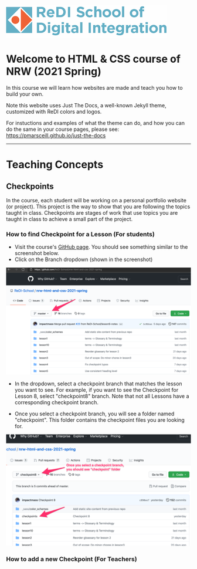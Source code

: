 ![ReDI](redi_banner.png)

# Welcome to HTML & CSS course of NRW (2021 Spring)

In this course we will learn how websites are made and teach you how to build your own.

Note this website uses Just The Docs, a well-known Jekyll theme, customized with ReDI colors and logos.

For instuctions and examples of what the theme can do, and how you can do the
same in your course pages, please see: https://pmarsceill.github.io/just-the-docs

---

# Teaching Concepts

## Checkpoints
In the course, each student will be working on a personal portfolio website (or project).
This project is the way to show that you are following the topics taught in class.
Checkpoints are stages of work that use topics you are taught in class to achieve a small part of the project.

### How to find Checkpoint for a Lesson (For students)
- Visit the course's [GitHub page](https://github.com/ReDI-School/nrw-html-and-css-2021-spring). You should see something similar to the screenshot below.
- Click on the Branch dropdown (shown in the screenshot)

![GitHub branch dropdown](./checkpoint-step1.png)

- In the dropdown, select a checkpoint branch that matches the lesson you want to see. For example, if you want to see the Checkpoint for Lesson 8, select "checkpoint8" branch. Note that not all Lessons have a corresponding checkpoint branch.

- Once you select a checkpoint branch, you will see a folder named "checkpoint". This folder contains the checkpoint files you are looking for.

![GitHub page showing checkpoint](./checkpoint-step2.png)

### How to add a new Checkpoint (For Teachers)

